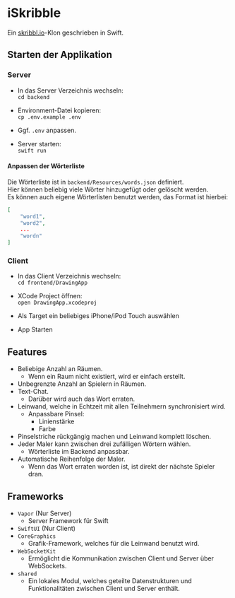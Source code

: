 # iSkribble

Ein [skribbl.io](https://skribbl.io/)-Klon geschrieben in Swift.

## Starten der Applikation

### Server

- In das Server Verzeichnis wechseln:<br>
`cd backend`

- Environment-Datei kopieren:<br>
`cp .env.example .env`

- Ggf. `.env` anpassen.

- Server starten:<br>
`swift run`

#### Anpassen der Wörterliste

Die Wörterliste ist in `backend/Resources/words.json` definiert.<br>
Hier können beliebig viele Wörter hinzugefügt oder gelöscht werden.<br>
Es können auch eigene Wörterlisten benutzt werden, das Format ist hierbei:<br>
```json
[
	"word1",
	"word2",
	...
	"wordn"
]
```

### Client

- In das Client Verzeichnis wechseln:<br>
`cd frontend/DrawingApp`

- XCode Project öffnen:<br>
`open DrawingApp.xcodeproj`

- Als Target ein beliebiges iPhone/iPod Touch auswählen
  
- App Starten

## Features

- Beliebige Anzahl an Räumen.
  - Wenn ein Raum nicht existiert, wird er einfach erstellt.
- Unbegrenzte Anzahl an Spielern in Räumen.
- Text-Chat.
  - Darüber wird auch das Wort erraten.
- Leinwand, welche in Echtzeit mit allen Teilnehmern synchronisiert wird.
  - Anpassbare Pinsel:
    - Linienstärke
    - Farbe
- Pinselstriche rückgängig machen und Leinwand komplett löschen.
- Jeder Maler kann zwischen drei zufälligen Wörtern wählen.
  - Wörterliste im Backend anpassbar.
- Automatische Reihenfolge der Maler.
  - Wenn das Wort erraten worden ist, ist direkt der nächste Spieler dran.

## Frameworks

- `Vapor` (Nur Server)
  - Server Framework für Swift
- `SwiftUI` (Nur Client)
- `CoreGraphics`
  - Grafik-Framework, welches für die Leinwand benutzt wird.
- `WebSocketKit`
  - Ermöglicht die Kommunikation zwischen Client und Server über WebSockets.
- `shared`
	- Ein lokales Modul, welches geteilte Datenstrukturen und Funktionalitäten zwischen Client und Server enthält.